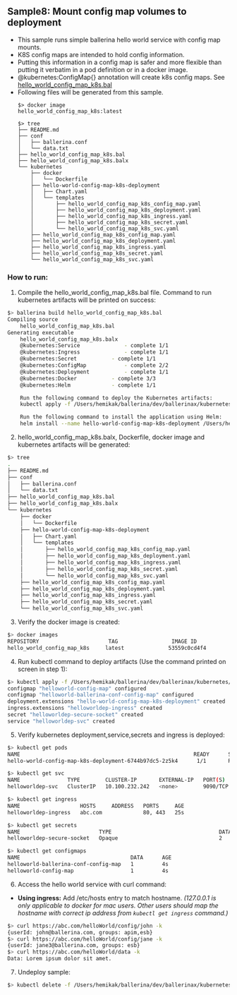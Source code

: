 ## Sample8: Mount config map volumes to deployment 

- This sample runs simple ballerina hello world service with config map mounts.
- K8S config maps are intended to hold config information.
- Putting this information in a config map is safer and more flexible than putting it verbatim in a pod definition or in a docker image.
- @kubernetes:ConfigMap{} annotation will create k8s config maps. See [hello_world_config_map_k8s.bal](
./hello_world_config_map_k8s.bal)  
- Following files will be generated from this sample.
    ``` 
    $> docker image
    hello_world_config_map_k8s:latest
    
    $> tree
    ├── README.md
    ├── conf
    │   ├── ballerina.conf
    │   └── data.txt
    ├── hello_world_config_map_k8s.bal
    ├── hello_world_config_map_k8s.balx
    └── kubernetes
        ├── docker
        │   └── Dockerfile
        ├── hello-world-config-map-k8s-deployment
        │   ├── Chart.yaml
        │   └── templates
        │       ├── hello_world_config_map_k8s_config_map.yaml
        │       ├── hello_world_config_map_k8s_deployment.yaml
        │       ├── hello_world_config_map_k8s_ingress.yaml
        │       ├── hello_world_config_map_k8s_secret.yaml
        │       └── hello_world_config_map_k8s_svc.yaml
        ├── hello_world_config_map_k8s_config_map.yaml
        ├── hello_world_config_map_k8s_deployment.yaml
        ├── hello_world_config_map_k8s_ingress.yaml
        ├── hello_world_config_map_k8s_secret.yaml
        └── hello_world_config_map_k8s_svc.yaml

    ```
### How to run:

1. Compile the hello_world_config_map_k8s.bal file. Command to run kubernetes artifacts will be printed on success:
```bash
$> ballerina build hello_world_config_map_k8s.bal
Compiling source
    hello_world_config_map_k8s.bal
Generating executable
    hello_world_config_map_k8s.balx
	@kubernetes:Service 			 - complete 1/1
	@kubernetes:Ingress 			 - complete 1/1
	@kubernetes:Secret 			 - complete 1/1
	@kubernetes:ConfigMap 			 - complete 2/2
	@kubernetes:Deployment 			 - complete 1/1
	@kubernetes:Docker 			 - complete 3/3
	@kubernetes:Helm 			 - complete 1/1

	Run the following command to deploy the Kubernetes artifacts:
	kubectl apply -f /Users/hemikak/ballerina/dev/ballerinax/kubernetes/samples/sample8/kubernetes/

	Run the following command to install the application using Helm:
	helm install --name hello-world-config-map-k8s-deployment /Users/hemikak/ballerina/dev/ballerinax/kubernetes/samples/sample8/kubernetes/hello-world-config-map-k8s-deployment
```

2. hello_world_config_map_k8s.balx, Dockerfile, docker image and kubernetes artifacts will be generated: 
```bash
$> tree
.
├── README.md
├── conf
│   ├── ballerina.conf
│   └── data.txt
├── hello_world_config_map_k8s.bal
├── hello_world_config_map_k8s.balx
└── kubernetes
    ├── docker
    │   └── Dockerfile
    ├── hello-world-config-map-k8s-deployment
    │   ├── Chart.yaml
    │   └── templates
    │       ├── hello_world_config_map_k8s_config_map.yaml
    │       ├── hello_world_config_map_k8s_deployment.yaml
    │       ├── hello_world_config_map_k8s_ingress.yaml
    │       ├── hello_world_config_map_k8s_secret.yaml
    │       └── hello_world_config_map_k8s_svc.yaml
    ├── hello_world_config_map_k8s_config_map.yaml
    ├── hello_world_config_map_k8s_deployment.yaml
    ├── hello_world_config_map_k8s_ingress.yaml
    ├── hello_world_config_map_k8s_secret.yaml
    └── hello_world_config_map_k8s_svc.yaml

```

3. Verify the docker image is created:
```bash
$> docker images
REPOSITORY                      TAG                 IMAGE ID            CREATED             SIZE
hello_world_config_map_k8s     latest              53559c0cd4f4        55 seconds ago      194MB
```

4. Run kubectl command to deploy artifacts (Use the command printed on screen in step 1):
```bash
$> kubectl apply -f /Users/hemikak/ballerina/dev/ballerinax/kubernetes/samples/sample8/kubernetes/
configmap "helloworld-config-map" configured
configmap "helloworld-ballerina-conf-config-map" configured
deployment.extensions "hello-world-config-map-k8s-deployment" created
ingress.extensions "helloworldep-ingress" created
secret "helloworldep-secure-socket" created
service "helloworldep-svc" created
```

5. Verify kubernetes deployment,service,secrets and ingress is deployed:
```bash
$> kubectl get pods
NAME                                                       READY      STATUS    RESTARTS   AGE
hello-world-config-map-k8s-deployment-6744b97dc5-2z5k4      1/1       Running   0          5m

$> kubectl get svc
NAME               TYPE        CLUSTER-IP       EXTERNAL-IP   PORT(S)    AGE
helloworldep-svc   ClusterIP   10.100.232.242   <none>        9090/TCP   6m

$> kubectl get ingress
NAME                   HOSTS     ADDRESS   PORTS     AGE
helloworldep-ingress   abc.com             80, 443   25s

$> kubectl get secrets
NAME                         TYPE                                  DATA      AGE
helloworldep-secure-socket   Opaque                                2         1m

$> kubectl get configmaps
NAME                                   DATA      AGE
helloworld-ballerina-conf-config-map   1         4s
helloworld-config-map                  1         4s
```

6. Access the hello world service with curl command:

- **Using ingress:**
Add /etc/hosts entry to match hostname. 
_(127.0.0.1 is only applicable to docker for mac users. Other users should map the hostname with correct ip address 
from `kubectl get ingress` command.)_

```bash
$> curl https://abc.com/helloWorld/config/john -k
{userId: john@ballerina.com, groups: apim,esb}
$> curl https://abc.com/helloWorld/config/jane -k
{userId: jane3@ballerina.com, groups: esb}
$> curl https://abc.com/helloWorld/data -k
Data: Lorem ipsum dolor sit amet.
```

7. Undeploy sample:
```bash
$> kubectl delete -f /Users/hemikak/ballerina/dev/ballerinax/kubernetes/samples/sample8/kubernetes/

```
